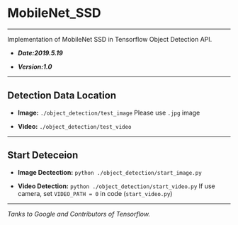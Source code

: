 # MobileNet_SSD
---
Implementation of MobileNet SSD in Tensorflow Object Detection API.
- ***Date:2019.5.19***

- ***Version:1.0***
---
## Detection Data Location
- **Image:**
`./object_detection/test_image`
Please use `.jpg` image

- **Video:**
`./object_detection/test_video`

---
## Start Deteceion
- **Image Dectection:**
`python ./object_detection/start_image.py`

- **Video Detection:**
`python ./object_detection/start_video.py`
If use camera, set `VIDEO_PATH = 0` in code (`start_video.py`)

---
*Tanks to Google and Contributors of Tensorflow.*